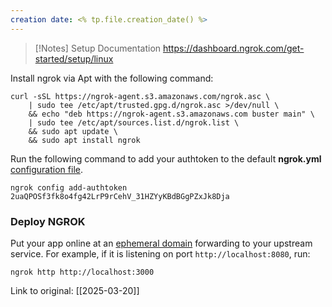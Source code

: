 ```yaml
---
creation date: <% tp.file.creation_date() %>
---
```


> [!Notes] Setup Documentation
> https://dashboard.ngrok.com/get-started/setup/linux

Install ngrok via Apt with the following command:
```
curl -sSL https://ngrok-agent.s3.amazonaws.com/ngrok.asc \
	| sudo tee /etc/apt/trusted.gpg.d/ngrok.asc >/dev/null \
	&& echo "deb https://ngrok-agent.s3.amazonaws.com buster main" \
	| sudo tee /etc/apt/sources.list.d/ngrok.list \
	&& sudo apt update \
	&& sudo apt install ngrok
```
 
Run the following command to add your authtoken to the default **ngrok.yml** [configuration file](https://ngrok.com/docs/agent/config/).
```
ngrok config add-authtoken 2uaQPOSf3fk8o4fg42LrP9rCehV_31HZYyKBdBGgPZxJk8Dja
```


### Deploy NGROK

Put your app online at an [ephemeral domain](https://ngrok.com/docs/network-edge/domains-and-tcp-addresses/#ephemeral-domains) forwarding to your upstream service. For example, if it is listening on port `http://localhost:8080`, run:
```
ngrok http http://localhost:3000
```


Link to original: [[2025-03-20]]